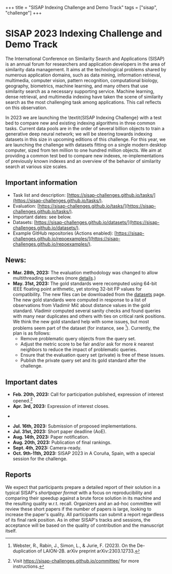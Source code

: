 +++
title = "SISAP Indexing Challenge and Demo Track"
tags = ["sisap", "challenge"]
+++
# SISAP 2023 Indexing Challenge and Demo Track 

The International Conference on Similarity Search and Applications (SISAP) is an annual forum for researchers and application developers in the area of similarity data management. It aims at the technological problems shared by numerous application domains, such as data mining, information retrieval, multimedia, computer vision, pattern recognition, computational biology, geography, biometrics, machine learning, and many others that use similarity search as a necessary supporting service. Machine learning, dense retrieval, and multimedia indexing have taken the scene of similarity search as the most challenging task among applications. This call reflects on this observation.

In 2023 we are launching the \textit{SISAP Indexing Challenge} with a test bed to compare new and existing indexing algorithms in three common tasks. Current data pools are in the order of several billion objects to train a generative deep neural network; we will be steering towards indexing datasets in this size in upcoming editions of this challenge. For this year, we are launching the challenge with datasets fitting on a single modern desktop computer, sized from ten million to one hundred million objects. We aim at providing a common test bed to compare new indexes, re-implementations of previously known indexes and an overview of the behavior of similarity search at various size scales.

## Important information
- Task list and description: [https://sisap-challenges.github.io/tasks/](https://sisap-challenges.github.io/tasks/).
- Evaluation: [https://sisap-challenges.github.io/tasks/](https://sisap-challenges.github.io/tasks/).
- Important dates: see below.
- Datasets:  [https://sisap-challenges.github.io/datasets/](https://sisap-challenges.github.io/datasets/).
- Example GitHub repositories (Actions enabled):  [https://sisap-challenges.github.io/repoexamples/](https://sisap-challenges.github.io/repoexamples/).


## News:
- **Mar. 28th, 2023:** The evaluation methodology was changed to allow multithreading searches (more [details](https://sisap-challenges.github.io/evaluationmethodology/).)
- **May. 31st, 2023:** The gold standards were recomputed using 64-bit IEEE floating point arithmetic, yet storing 32-bit FP values for compatibility. The new files can be downloaded from the [datasets](https://sisap-challenges.github.io/datasets/) page. The new gold standards were computed in response to a list of observations from Vladimír Míč about distance values in the gold standard. Vladimir computed several sanity checks and found queries with many near duplicates and others with ties on critical rank positions. We think the new gold standard help with some issues, but most problems seem part of the dataset (for instance, see [^1]). Currently, the plan is as follows:
  - Remove problematic query objects from the query set.
  - Adjust the metric score to be fair and/or ask for more $k$ nearest neighbors to reduce the impact of problematic queries.
  - Ensure that the evaluation query set (private) is free of these issues.
  - Publish the private query set and its gold standard after the challenge.

[^1]: Webster, R., Rabin, J., Simon, L., & Jurie, F. (2023). On the De-duplication of LAION-2B. arXiv preprint arXiv:2303.12733.

## Important dates
- **Feb. 20th, 2023:** Call for participation published, expression of interest opened.[^2]
- **Apr. 3rd, 2023:** Expression of interest closes.
- ~~~<s>Jul. 10th, 2023: Submission of proposed implementations.</s>~~~
- **Jul. 16th, 2023:** Submission of proposed implementations.
- **Jul. 31st, 2023:** Short paper deadline (AoE).
- **Aug. 14th, 2023:** Paper notification. 
- **Aug. 20th, 2023:** Publication of final rankings. 
- **Sept. 4th, 2023:** Camera-ready.
- **Oct. 9th-11th, 2023:** SISAP 2023 in A Coruña, Spain, with a special session for the challenge.

[^2]: Visit <https://sisap-challenges.github.io/committee/> for more instructions.

## Reports
We expect that participants prepare a detailed report of their solution in a typical SISAP's _shortpaper format_ with a focus on reproducibility and comparing their speedup against a brute force solution in its machine and the resulting quality w.r.t. recall.
Organizers and an ad-hoc committee will review these short papers if the number of papers is large, looking to increase the paper's quality. All participants can submit a report regardless of its final rank position. As in other SISAP's tracks and sessions, the acceptance will be based on the quality of contribution and the manuscript itself.
